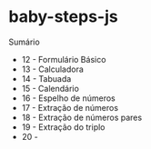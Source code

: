 # baby-steps-js
Sumário

* 12 - Formulário Básico
* 13 - Calculadora
* 14 - Tabuada
* 15 - Calendário
* 16 - Espelho de números
* 17 - Extração de números
* 18 - Extração de números pares
* 19 - Extração do triplo
* 20 - 
